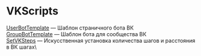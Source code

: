 # VKScripts
[UserBotTemplate](https://github.com/ImMALWARE/VKScripts/blob/main/UserBotTemplate.py) — Шаблон страничного бота ВК\
[GroupBotTemplate](https://github.com/ImMALWARE/VKScripts/blob/main/GroupBotTemplate.py) — Шаблон бота для сообщества ВК\
[SetVKSteps](https://github.com/ImMALWARE/VKScripts/blob/main/SetVKSteps.py) — Искусственная установка количества шагов и расстояния в ВК шагах\
